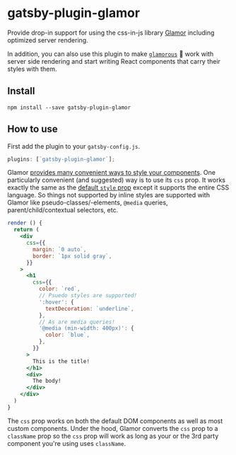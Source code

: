 # gatsby-plugin-glamor

Provide drop-in support for using the css-in-js library
[Glamor](https://github.com/threepointone/glamor) including optimized server
rendering.

In addition, you can also use this plugin to make
[`glamorous`](https://github.com/paypal/glamorous) 💄 work with server side
rendering and start writing React components that carry their styles with them.

## Install

`npm install --save gatsby-plugin-glamor`

## How to use

First add the plugin to your `gatsby-config.js`.

```javascript
plugins: [`gatsby-plugin-glamor`];
```

Glamor
[provides many convenient ways to style your components](https://github.com/threepointone/glamor/blob/master/docs/howto.md).
One particularly convenient (and suggested) way is to use its `css` prop. It
works exactly the same as the
[default `style` prop](https://facebook.github.io/react/docs/dom-elements.html#style)
except it supports the entire CSS language. So things not supported by inline
styles are supported with Glamor like pseudo-classes/-elements, `@media`
queries, parent/child/contextual selectors, etc.

```jsx
render () {
  return (
    <div
      css={{
        margin: `0 auto`,
        border: `1px solid gray`,
      }}
    >
      <h1
        css={{
          color: `red`,
          // Psuedo styles are supported!
          ':hover': {
            textDecoration: `underline`,
          },
          // As are media queries!
          '@media (min-width: 400px)': {
            color: `blue`,
          },
        }}
      >
        This is the title!
      </h1>
      <div>
        The body!
      </div>
    </div>
  )
}
```

The `css` prop works on both the default DOM components as well as most custom
components. Under the hood, Glamor converts the `css` prop to a `className` prop
so the `css` prop will work as long as your or the 3rd party component you're
using uses `className`.
